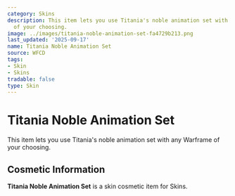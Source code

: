 ```yaml
---
category: Skins
description: This item lets you use Titania's noble animation set with any Warframe
  of your choosing.
image: ../images/titania-noble-animation-set-fa4729b213.png
last_updated: '2025-09-17'
name: Titania Noble Animation Set
source: WFCD
tags:
- Skin
- Skins
tradable: false
type: Skin
---
```


# Titania Noble Animation Set

This item lets you use Titania's noble animation set with any Warframe of your choosing.

## Cosmetic Information

**Titania Noble Animation Set** is a skin cosmetic item for Skins.

